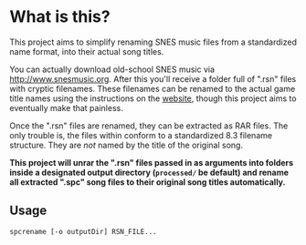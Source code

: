 # What is this?

This project aims to simplify renaming SNES music files from a standardized name format, into their actual song titles.

You can actually download old-school SNES music via http://www.snesmusic.org. After this you'll receive a folder full of ".rsn" files with cryptic filenames. These filenames can be renamed to the actual game title names using the instructions on the [website](http://www.snesmusic.org/v2/players.php#renset), though this project aims to eventually make that painless.

Once the ".rsn" files are renamed, they can be extracted as RAR files. The only trouble is, the files within conform to a standardized 8.3 filename structure. They are *not* named by the title of the original song.

**This project will unrar the ".rsn" files passed in as arguments into folders inside a designated output directory (`processed/` be default) and rename all extracted ".spc" song files to their original song titles automatically.**

## Usage

```
spcrename [-o outputDir] RSN_FILE...
```
